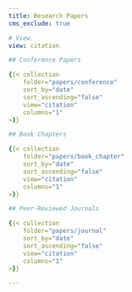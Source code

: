 ```yaml
---
title: Research Papers
cms_exclude: true

# View.
view: citation

## Conference Papers

{{< collection
    folder="papers/conference"
    sort_by="date"
    sort_ascending="false"
    view="citation"
    columns="1"
>}}

## Book Chapters

{{< collection
    folder="papers/book_chapter"
    sort_by="date"
    sort_ascending="false"
    view="citation"
    columns="1"
>}}

## Peer-Reviewed Journals

{{< collection
    folder="papers/journal"
    sort_by="date"
    sort_ascending="false"
    view="citation"
    columns="1"
>}}

---
```

